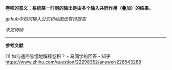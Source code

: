 **卷积的意义：系统某一时刻的输出是由多个输入共同作用（叠加）的结果。**

*github中如何输入公式和动图还有待提高*

*未完待续*

---

**参考文献**

[1] 如何通俗易懂地解释卷积？ - 马同学的回答 - 知乎
https://www.zhihu.com/question/22298352/answer/228543288
